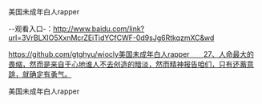 美国未成年白人rapper

--观看入口-：http://www.baidu.com/link?url=3VrBLXlO5XxnMcrZEiTidYCfCWF-0d9sJg6RtkqzmXC&wd

https://github.com/gtghyu/wiocly美国未成年白人rapper　　27、人命最大的畏缩，然而是来自于心地谁人不去创造的暗淡，然而精神报告咱们，只有还蓄意跳，就确定有勇气。

美国未成年白人rapper

